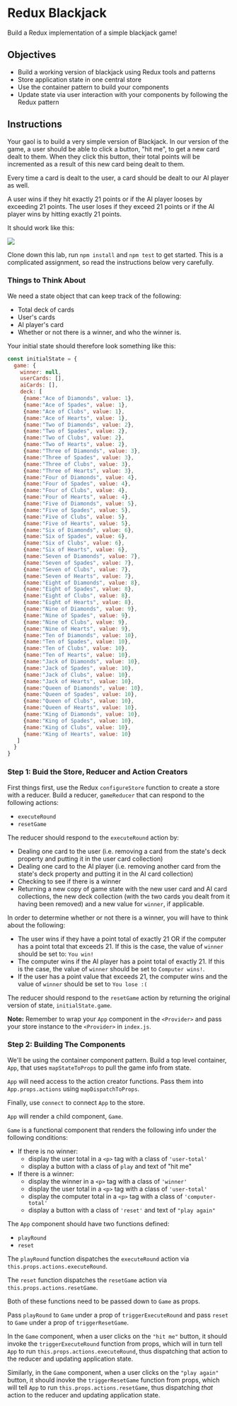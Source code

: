 # Redux Blackjack

Build a Redux implementation of a simple blackjack game!

## Objectives

* Build a working version of blackjack using Redux tools and patterns
* Store application state in one central store
* Use the container pattern to build your components
* Update state via user interaction with your components by following the Redux pattern

## Instructions

Your gaol is to build a very simple version of Blackjack. In our version of the game, a user should be able to click a button, "hit me", to get a new card dealt to them. When they click this button, their total points will be incremented as a result of this new card being dealt to them. 

Every time a card is dealt to the user, a card should be dealt to our AI player as well. 

A user wins if they hit exactly 21 points or if the AI player looses by exceeding 21 points. The user loses if they exceed 21 points or if the AI player wins by hitting exactly 21 points. 

It should work like this:

![](https://s3-us-west-2.amazonaws.com/curriculum-content/web-development/react/blackjack_redux.gif)

Clone down this lab, run `npm install` and `npm test` to get started. This is a complicated assignment, so read the instructions below very carefully.

### Things to Think About 

We need a state object that can keep track of the following:

* Total deck of cards
* User's cards
* AI player's card
* Whether or not there is a winner, and who the winner is. 

Your initial state should therefore look something like this:

```js
const initialState = {
  game: {
    winner: null,
    userCards: [],
    aiCards: [],
    deck: [
     {name:"Ace of Diamonds", value: 1},
     {name:"Ace of Spades", value: 1},
     {name:"Ace of Clubs", value: 1},
     {name:"Ace of Hearts", value: 1},
     {name:"Two of Diamonds", value: 2},
     {name:"Two of Spades", value: 2},
     {name:"Two of Clubs", value: 2},
     {name:"Two of Hearts", value: 2},
     {name:"Three of Diamonds", value: 3},
     {name:"Three of Spades", value: 3},
     {name:"Three of Clubs", value: 3},
     {name:"Three of Hearts", value: 3},
     {name:"Four of Diamonds", value: 4},
     {name:"Four of Spades", value: 4},
     {name:"Four of Clubs", value: 4},
     {name:"Four of Hearts", value: 4},
     {name:"Five of Diamonds", value: 5},
     {name:"Five of Spades", value: 5},
     {name:"Five of Clubs", value: 5},
     {name:"Five of Hearts", value: 5},
     {name:"Six of Diamonds", value: 6},
     {name:"Six of Spades", value: 6},
     {name:"Six of Clubs", value: 6},
     {name:"Six of Hearts", value: 6},
     {name:"Seven of Diamonds", value: 7},
     {name:"Seven of Spades", value: 7},
     {name:"Seven of Clubs", value: 7},
     {name:"Seven of Hearts", value: 7},
     {name:"Eight of Diamonds", value: 8},
     {name:"Eight of Spades", value: 8},
     {name:"Eight of Clubs", value: 8},
     {name:"Eight of Hearts", value: 8},
     {name:"Nine of Diamonds", value: 9},
     {name:"Nine of Spades", value: 9},
     {name:"Nine of Clubs", value: 9},
     {name:"Nine of Hearts", value: 9},
     {name:"Ten of Diamonds", value: 10},
     {name:"Ten of Spades", value: 10},
     {name:"Ten of Clubs", value: 10},
     {name:"Ten of Hearts", value: 10},
     {name:"Jack of Diamonds", value: 10},
     {name:"Jack of Spades", value: 10},
     {name:"Jack of Clubs", value: 10},
     {name:"Jack of Hearts", value: 10},
     {name:"Queen of Diamonds", value: 10},
     {name:"Queen of Spades", value: 10},
     {name:"Queen of Clubs", value: 10},
     {name:"Queen of Hearts", value: 10},
     {name:"King of Diamonds", value: 10},
     {name:"King of Spades", value: 10},
     {name:"King of Clubs", value: 10},
     {name:"King of Hearts", value: 10}
   ]
  }
}

```

### Step 1: Buid the Store, Reducer and Action Creators

First things first, use the Redux `configureStore` function to create a store with a reducer. Build a reducer, `gameReducer` that can respond to the following actions:

* `executeRound`
* `resetGame`

The reducer should respond to the `executeRound` action by:

* Dealing one card to the user (i.e. removing a card from the state's deck property and putting it in the user card collection)
* Dealing one card to the AI player (i.e. removing another card from the state's deck property and putting it in the AI card collection) 
* Checking to see if there is a winner
* Returning a new copy of game state with the new user card and AI card collections, the new deck collection (with the two cards you dealt from it having been removed) and a new value for `winner`, if applicable. 

In order to determine whether or not there is a winner, you will have to think about the following:

* The user wins if they have a point total of exactly 21 OR if the computer has a point total that exceeds 21. If this is the case, the value of `winner` should be set to: `You win!`
* The computer wins if the AI player has a point total of exactly 21. If this is the case, the value of `winner` should be set to `Computer wins!`.
* If the user has a point value that exceeds 21, the computer wins and the value of `winner` should be set to `You lose :(`


The reducer should respond to the `resetGame` action by returning the original version of state, `initialState.game`. 

**Note:** Remember to wrap your `App` component in the `<Provider>` and pass your store instance to the `<Provider>` in `index.js`.

### Step 2: Building The Components 

We'll be using the container component pattern. Build a top level container, `App`, that uses `mapStateToProps` to pull the game info from state. 

`App` will need access to the action creator functions. Pass them into `App.props.actions` using `mapDispatchToProps`.

Finally, use `connect` to connect `App` to the store.

`App` will render a child component, `Game`. 

`Game` is a functional component that renders the following info under the following conditions:

* If there is no winner:
  * display the user total in a `<p>` tag with a class of `'user-total'`
  * display a button with a class of `play` and text of "hit me"
* If there is a winner:
  * display the winner in a `<p>` tag with a class of `'winner'`
  * display the user total in a `<p>` tag with a class of `'user-total'`
  * display the computer total in a `<p>` tag with a class of `'computer-total'`
  * display a button with a class of `'reset'` and text of `"play again"`

The `App` component should have two functions defined:

* `playRound`
* `reset`

The `playRound` function dispatches the `executeRound` action via `this.props.actions.executeRound`. 

The `reset` function dispatches the `resetGame` action via `this.props.actions.resetGame`. 

Both of these functions need to be passed down to `Game` as props. 

Pass `playRound` to `Game` under a prop of `triggerExecuteRound` and pass `reset` to `Game` under a prop of `triggerResetGame`. 

In the `Game` component, when a user clicks on the `"hit me"` button, it should invoke the `triggerExecuteRound` function from props, which will in turn tell `App` to run `this.props.actions.executeRound`, thus dispatching that action to the reducer and updating application state. 

Similarly, in the `Game` component, when a user clicks on the `"play again"` button, it should inovke the `triggerResetGame` function from props, which will tell `App` to run `this.props.actions.resetGame`, thus dispatching *that* action to the reducer and updating application state. 
